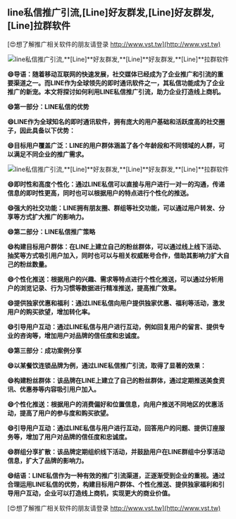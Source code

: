 ## **line私信推广引流,**[Line]**好友群发,**[Line]**好友群发,**[Line]**拉群软件**

[😍想了解推广相关软件的朋友请登录 http://www.vst.tw](http://www.vst.tw)

 <center><img src="https://vst.tw/MP4/tuiguang/png/3.png" alt="line私信推广引流,**[Line]**好友群发,**[Line]**好友群发,**[Line]**拉群软件"></center>

**😄导语：随着移动互联网的快速发展，社交媒体已经成为了企业推广和引流的重要渠道之一。而LINE作为全球领先的即时通讯软件之一，其私信功能成为了企业推广的新宠。本文将探讨如何利用LINE私信推广引流，助力企业打造线上商机。**

**😄第一部分：LINE私信的优势**

**😄LINE作为全球知名的即时通讯软件，拥有庞大的用户基础和活跃度高的社交圈子，因此具备以下优势：**

**😄目标用户覆盖广泛：LINE的用户群体涵盖了各个年龄段和不同领域的人群，可以满足不同企业的推广需求。**

 <center><img src="https://vst.tw/MP4/tuiguang/png/4.png" alt="line私信推广引流,**[Line]**好友群发,**[Line]**好友群发,**[Line]**拉群软件"></center>

**😄即时性和高度个性化：通过LINE私信可以直接与用户进行一对一的沟通，传递信息的即时性更高，同时也可以根据用户的特点进行个性化的推送。**

**😄强大的社交功能：LINE拥有朋友圈、群组等社交功能，可以通过用户转发、分享等方式扩大推广的影响力。**

**😄第二部分：LINE私信推广策略**

**😄构建目标用户群体：在LINE上建立自己的粉丝群体，可以通过线上线下活动、抽奖等方式吸引用户加入，同时也可以与相关权威账号合作，借助其影响力扩大自己的粉丝数量。**

**😄个性化推送：根据用户的兴趣、需求等特点进行个性化推送，可以通过分析用户的浏览记录、行为习惯等数据进行精准推送，提高推广效果。**

**😄提供独家优惠和福利：通过LINE私信向用户提供独家优惠、福利等活动，激发用户的购买欲望，增加转化率。**

**😄引导用户互动：通过LINE私信与用户进行互动，例如回复用户的留言、提供专业的咨询等，增加用户对品牌的信任度和忠诚度。**

**😄第三部分：成功案例分享**

**😄以某餐饮连锁品牌为例，通过LINE私信推广引流，取得了显著的效果：**

**😄构建粉丝群体：该品牌在LINE上建立了自己的粉丝群体，通过定期推送美食资讯、优惠券等内容吸引用户加入。**

**😄个性化推送：根据用户的消费偏好和位置信息，向用户推送不同地区的优惠活动，提高了用户的参与度和购买欲望。**

**😄引导用户互动：通过LINE私信与用户进行互动，回答用户的问题、提供订座服务等，增加了用户对品牌的信任度和忠诚度。**

**😄群组分享扩散：该品牌定期组织线下活动，并鼓励用户在LINE群组中分享活动信息，扩大了品牌的影响力。**

**😄结语：LINE私信作为一种有效的推广引流渠道，正逐渐受到企业的重视。通过合理运用LINE私信的优势，构建目标用户群体、个性化推送、提供独家福利和引导用户互动，企业可以打造线上商机，实现更大的商业价值。**

[😍想了解推广相关软件的朋友请登录 http://www.vst.tw](http://www.vst.tw)



